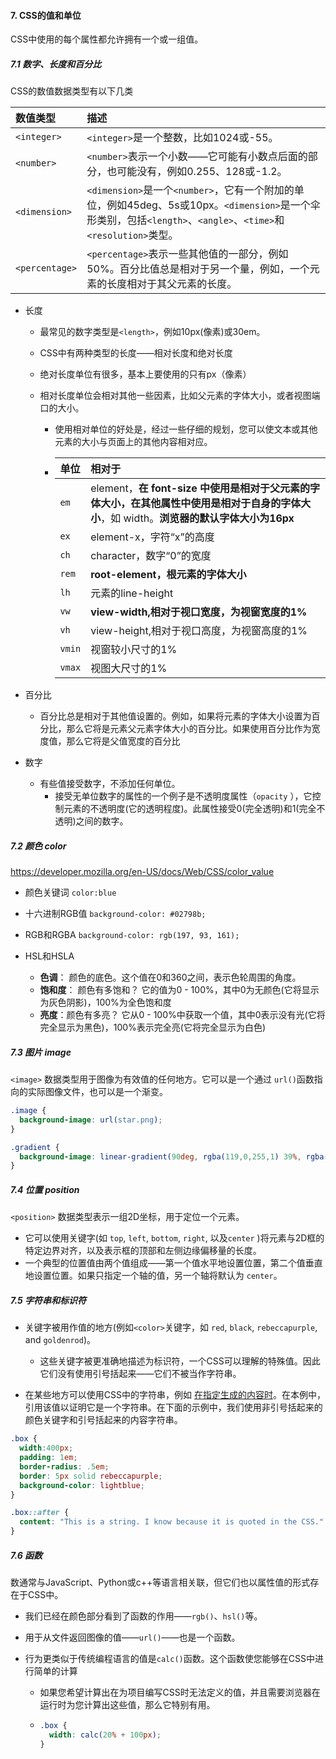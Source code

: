 #### 7. CSS的值和单位

CSS中使用的每个属性都允许拥有一个或一组值。

##### 7.1 数字、长度和百分比

CSS的数值数据类型有以下几类

| 数值类型       | 描述                                                         |
| :------------- | :----------------------------------------------------------- |
| `<integer>`    | `<integer>`是一个整数，比如1024或-55。                       |
| `<number>`     | `<number>`表示一个小数——它可能有小数点后面的部分，也可能没有，例如0.255、128或-1.2。 |
| `<dimension>`  | `<dimension>`是一个`<number>`，它有一个附加的单位，例如45deg、5s或10px。`<dimension>`是一个伞形类别，包括`<length>`、`<angle>`、`<time>`和`<resolution>`类型。 |
| `<percentage>` | `<percentage>`表示一些其他值的一部分，例如50%。百分比值总是相对于另一个量，例如，一个元素的长度相对于其父元素的长度。 |

- 长度

  - 最常见的数字类型是`<length>`，例如10px(像素)或30em。

  - CSS中有两种类型的长度——相对长度和绝对长度

  - 绝对长度单位有很多，基本上要使用的只有px（像素）

  - 相对长度单位会相对其他一些因素，比如父元素的字体大小，或者视图端口的大小。

    - 使用相对单位的好处是，经过一些仔细的规划，您可以使文本或其他元素的大小与页面上的其他内容相对应。

    - | 单位   | 相对于                                                       |
      | :----- | :----------------------------------------------------------- |
      | `em`   | element，**在 font-size 中使用是相对于父元素的字体大小，在其他属性中使用是相对于自身的字体大小**，如 width。**浏览器的默认字体大小为16px** |
      | `ex`   | element-x，字符“x”的高度                                     |
      | `ch`   | character，数字“0”的宽度                                     |
      | `rem`  | **root-element，根元素的字体大小**                           |
      | `lh`   | 元素的line-height                                            |
      | `vw`   | **view-width,相对于视口宽度，为视窗宽度的1%**                |
      | `vh`   | view-height,相对于视口高度，为视窗高度的1%                   |
      | `vmin` | 视窗较小尺寸的1%                                             |
      | `vmax` | 视图大尺寸的1%                                               |

- 百分比
  
  - 百分比总是相对于其他值设置的。例如，如果将元素的字体大小设置为百分比，那么它将是元素父元素字体大小的百分比。如果使用百分比作为宽度值，那么它将是父值宽度的百分比
- 数字
  - 有些值接受数字，不添加任何单位。
    - 接受无单位数字的属性的一个例子是不透明度属性（`opacity` ），它控制元素的不透明度(它的透明程度)。此属性接受0(完全透明)和1(完全不透明)之间的数字。



##### 7.2 颜色 color

https://developer.mozilla.org/en-US/docs/Web/CSS/color_value

- 颜色关键词 `color:blue`

- 十六进制RGB值 `background-color: #02798b;`
- RGB和RGBA `background-color: rgb(197, 93, 161);`
- HSL和HSLA
  - **色调**： 颜色的底色。这个值在0和360之间，表示色轮周围的角度。
  - **饱和度**： 颜色有多饱和？ 它的值为0 - 100%，其中0为无颜色(它将显示为灰色阴影)，100%为全色饱和度
  - **亮度**：颜色有多亮？ 它从0 - 100%中获取一个值，其中0表示没有光(它将完全显示为黑色)，100%表示完全亮(它将完全显示为白色)



##### 7.3 图片 image

`<image>` 数据类型用于图像为有效值的任何地方。它可以是一个通过 `url()`函数指向的实际图像文件，也可以是一个渐变。

```css
.image {
  background-image: url(star.png);
}

.gradient {
  background-image: linear-gradient(90deg, rgba(119,0,255,1) 39%, rgba(0,212,255,1) 100%);
}
```



##### 7.4 位置 position

`<position>` 数据类型表示一组2D坐标，用于定位一个元素。

- 它可以使用关键字(如 `top`, `left`, `bottom`, `right`, 以及`center` )将元素与2D框的特定边界对齐，以及表示框的顶部和左侧边缘偏移量的长度。
- 一个典型的位置值由两个值组成——第一个值水平地设置位置，第二个值垂直地设置位置。如果只指定一个轴的值，另一个轴将默认为 `center`。



##### 7.5 字符串和标识符

- 关键字被用作值的地方(例如`<color>`关键字，如 `red`, `black`, `rebeccapurple`, and `goldenrod`)。
  - 这些关键字被更准确地描述为标识符，一个CSS可以理解的特殊值。因此它们没有使用引号括起来——它们不被当作字符串。

- 在某些地方可以使用CSS中的字符串，例如 [在指定生成的内容时](https://developer.mozilla.org/en-US/docs/Learn/CSS/Building_blocks/Selectors/Pseudo-classes_and_pseudo-elements#Generating_content_with_before_and_after)。在本例中，引用该值以证明它是一个字符串。在下面的示例中，我们使用非引号括起来的颜色关键字和引号括起来的内容字符串。

```css
.box {
  width:400px;
  padding: 1em;
  border-radius: .5em;
  border: 5px solid rebeccapurple;
  background-color: lightblue;
}

.box::after {
  content: "This is a string. I know because it is quoted in the CSS."
}
```



##### 7.6 函数

数通常与JavaScript、Python或c++等语言相关联，但它们也以属性值的形式存在于CSS中。

- 我们已经在颜色部分看到了函数的作用——`rgb()`、`hsl()`等。

- 用于从文件返回图像的值——`url()`——也是一个函数。

- 行为更类似于传统编程语言的值是`calc()`函数。这个函数使您能够在CSS中进行简单的计算

  - 如果您希望计算出在为项目编写CSS时无法定义的值，并且需要浏览器在运行时为您计算出这些值，那么它特别有用。

  - ```css
    .box {
      width: calc(20% + 100px);
    }
    ```

    

